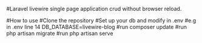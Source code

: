 #Laravel livewire single page application crud without browser reload.

#How to use
#Clone the repository
#Set up your db and modify in .env
#e.g in .env line 14 DB_DATABASE=livewire-blog
#run composer update
#run php artisan migrate
#run php artisan serve
